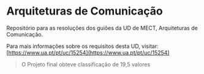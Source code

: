 # Arquiteturas de Comunicação

Repositório para as resoluções dos guiões da UD de MECT, Arquiteturas de Comunicação.

Para mais informações sobre os requisitos desta UD, visitar: [https://www.ua.pt/pt/uc/15254](https://www.ua.pt/pt/uc/15254)

> O Projeto final obteve classificação de 19,5 valores

